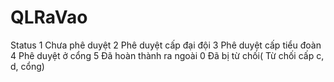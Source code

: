 # QLRaVao
Status
1 Chưa phê duyệt
2 Phê duyệt cấp đại đội
3 Phê duyệt cấp tiểu đoàn
4 Phê duyệt ở cổng
5 Đã hoàn thành ra ngoài
0 Đã bị từ chối( Từ chối cấp c, d, cổng)

